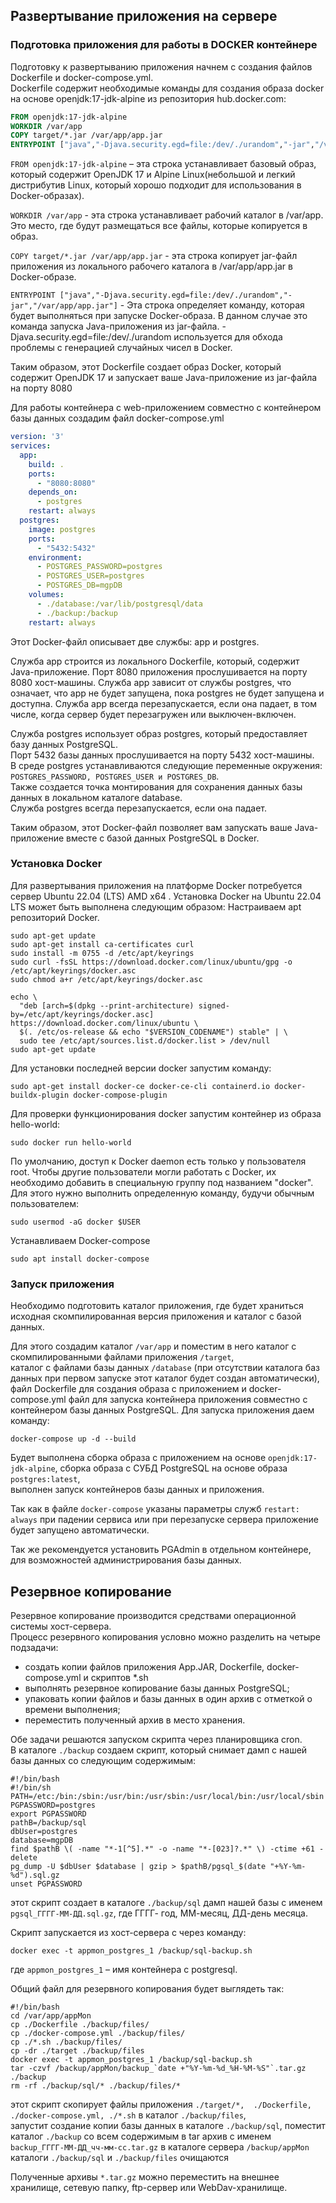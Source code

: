 ## Развертывание приложения на сервере
### Подготовка приложения для работы в DOCKER контейнере
Подготовку к развертыванию приложения начнем с создания файлов Dockerfile и docker-compose.yml.  
Dockerfile содержит необходимые команды для создания образа docker на основе openjdk:17-jdk-alpine из репозитория hub.docker.com:
```Dockerfile
FROM openjdk:17-jdk-alpine
WORKDIR /var/app
COPY target/*.jar /var/app/app.jar
ENTRYPOINT ["java","-Djava.security.egd=file:/dev/./urandom","-jar","/var/app/app.jar"]
```
```FROM openjdk:17-jdk-alpine``` – эта строка устанавливает базовый образ, который содержит OpenJDK 17 и Alpine Linux(небольшой и легкий дистрибутив Linux, который хорошо подходит для использования в Docker-образах).  

```WORKDIR /var/app``` - эта строка устанавливает рабочий каталог в /var/app. Это место, где будут размещаться все файлы, которые копируется в образ.  

```COPY target/*.jar /var/app/app.jar``` - эта строка копирует jar-файл приложения из локального рабочего каталога в /var/app/app.jar в Docker-образе.  

```ENTRYPOINT ["java","-Djava.security.egd=file:/dev/./urandom","-jar","/var/app/app.jar"]``` - Эта строка определяет команду, которая будет выполняться при запуске Docker-образа. В данном случае это команда запуска Java-приложения из jar-файла. -Djava.security.egd=file:/dev/./urandom используется для обхода проблемы с генерацией случайных чисел в Docker.  

Таким образом, этот Dockerfile создает образ Docker, который содержит OpenJDK 17 и запускает ваше Java-приложение из jar-файла на порту 8080

Для работы контейнера с web-приложением совместно с контейнером базы данных создадим файл docker-compose.yml
```YAML
version: '3'
services:
  app:
    build: .
    ports:
      - "8080:8080"
    depends_on:
      - postgres
    restart: always
  postgres:
    image: postgres
    ports:
      - "5432:5432"
    environment:
      - POSTGRES_PASSWORD=postgres
      - POSTGRES_USER=postgres
      - POSTGRES_DB=mgpDB
    volumes:
      - ./database:/var/lib/postgresql/data
      - ./backup:/backup
    restart: always
```
Этот Docker-файл описывает две службы: app и postgres.  

Служба app строится из локального Dockerfile, который, содержит Java-приложение. Порт 8080 приложения прослушивается на порту 8080 хост-машины. Служба app зависит от службы postgres, что означает, что app не будет запущена, пока postgres не будет запущена и доступна. Служба app всегда перезапускается, если она падает, в том числе, когда сервер будет перезагружен или выключен-включен.  

Служба postgres использует образ postgres, который предоставляет базу данных PostgreSQL.  
Порт 5432 базы данных прослушивается на порту 5432 хост-машины.  
В среде postgres устанавливаются следующие переменные окружения: ```POSTGRES_PASSWORD, POSTGRES_USER и POSTGRES_DB```.  
Также создается точка монтирования для сохранения данных базы данных в локальном каталоге database.  
Служба postgres всегда перезапускается, если она падает.

Таким образом, этот Docker-файл позволяет вам запускать ваше Java-приложение вместе с базой данных PostgreSQL в Docker.  

### Установка Docker
Для развертывания приложения на платформе Docker потребуется сервер Ubuntu 22.04 (LTS) AMD x64 . 
Установка Docker на Ubuntu 22.04 LTS может быть выполнена следующим образом:
Настраиваем apt репозиторий Docker.
```shell
sudo apt-get update
sudo apt-get install ca-certificates curl
sudo install -m 0755 -d /etc/apt/keyrings
sudo curl -fsSL https://download.docker.com/linux/ubuntu/gpg -o /etc/apt/keyrings/docker.asc
sudo chmod a+r /etc/apt/keyrings/docker.asc

echo \
  "deb [arch=$(dpkg --print-architecture) signed-by=/etc/apt/keyrings/docker.asc] https://download.docker.com/linux/ubuntu \
  $(. /etc/os-release && echo "$VERSION_CODENAME") stable" | \
  sudo tee /etc/apt/sources.list.d/docker.list > /dev/null
sudo apt-get update
```
Для установки последней версии docker запустим команду:
```shell
sudo apt-get install docker-ce docker-ce-cli containerd.io docker-buildx-plugin docker-compose-plugin
```

Для проверки функционирования docker запустим контейнер из образа hello-world: 
```shell
sudo docker run hello-world
```
По умолчанию, доступ к Docker daemon есть только у пользователя root. Чтобы другие пользователи могли работать с Docker, их необходимо добавить в специальную группу под названием "docker". 
Для этого нужно выполнить определенную команду, будучи обычным пользователем: 
```shell
sudo usermod -aG docker $USER
```
Устанавливаем Docker-compose
```shell
sudo apt install docker-compose
```
### Запуск приложения
Необходимо подготовить каталог приложения, где будет храниться исходная скомпилированная версия приложения и каталог с базой данных.  

Для этого создадим каталог ```/var/app``` и поместим в него каталог с скомпилированными файлами приложения ```/target```,  
каталог с файлами базы данных ```/database``` (при отсутствии каталога баз данных при первом запуске этот каталог будет создан автоматически), файл Dockerfile для создания образа с приложением и docker-compose.yml файл для запуска контейнера приложения совместно с контейнером базы данных PostgreSQL.
Для запуска приложения даем команду: 
```shell
docker-compose up -d --build
```
Будет выполнена сборка образа с приложением на основе ```openjdk:17-jdk-alpine```, сборка образа c СУБД PostgreSQL на основе образа ```postgres:latest```,  
выполнен запуск контейнеров базы данных и приложения.  

Так как в файле ``docker-compose`` указаны параметры служб ```restart: always``` при падении сервиса или при перезапуске сервера приложение будет запущено автоматически.  

Так же рекомендуется установить PGAdmin в отдельном контейнере, для возможностей администрирования базы данных. 

## Резервное копирование
Резервное копирование производится средствами операционной системы хост-сервера.  
Процесс резервного копирования условно можно разделить на четыре подзадачи:
* создать копии файлов приложения App.JAR, Dockerfile, docker-compose.yml и скриптов *.sh
* выполнять резервное копирование базы данных PostgreSQL;
* упаковать копии файлов и базы данных в один архив с отметкой о времени выполнения;
* переместить полученный архив в место хранения.

Обе задачи решаются запуском скрипта через планировщика cron.  
В каталоге ```./backup``` создаем скрипт, который снимает дамп с нашей базы данных со следующим содержимым:
```shell
#!/bin/bash
#!/bin/sh
PATH=/etc:/bin:/sbin:/usr/bin:/usr/sbin:/usr/local/bin:/usr/local/sbin
PGPASSWORD=postgres
export PGPASSWORD
pathB=/backup/sql
dbUser=postgres
database=mgpDB
find $pathB \( -name "*-1[^5].*" -o -name "*-[023]?.*" \) -ctime +61 -delete
pg_dump -U $dbUser $database | gzip > $pathB/pgsql_$(date "+%Y-%m-%d").sql.gz
unset PGPASSWORD
```
этот скрипт создает в каталоге ```./backup/sql``` дамп нашей базы с именем ```pgsql_ГГГГ-ММ-ДД.sql.gz```,  где ГГГГ- год, ММ-месяц, ДД-день месяца.  

Скрипт запускается из хост-сервера с через команду: 
```shell
docker exec -t appmon_postgres_1 /backup/sql-backup.sh
```
где ```appmon_postgres_1``` – имя контейнера с postgresql.

Общий файл для резервного копирования будет выглядеть так:
```shell
#!/bin/bash
cd /var/app/appMon
cp ./Dockerfile ./backup/files/
cp ./docker-compose.yml ./backup/files/
cp ./*.sh ./backup/files/
cp -dr ./target ./backup/files
docker exec -t appmon_postgres_1 /backup/sql-backup.sh
tar -czvf /backup/appMon/backup_`date +"%Y-%m-%d_%H-%M-%S"`.tar.gz ./backup
rm -rf ./backup/sql/* ./backup/files/* 
```
этот скрипт скопирует файлы приложения ```./target/*,  ./Dockerfile, ./docker-compose.yml, ./*.sh``` в каталог ```./backup/files```,  
запустит создание копии базы данных в каталоге ```./backup/sql```, 
поместит каталог ```./backup``` со всем содержимым в tar архив с именем ```backup_ГГГГ-ММ-ДД_чч-мм-сс.tar.gz``` в каталоге сервера ```/backup/appMon```
каталоги ```./backup/sql``` и ```./backup/files``` очищаются

Полученные архивы `*.tar.gz` можно переместить на внешнее хранилище, сетевую папку, ftp-сервер или WebDav-хранилище.
